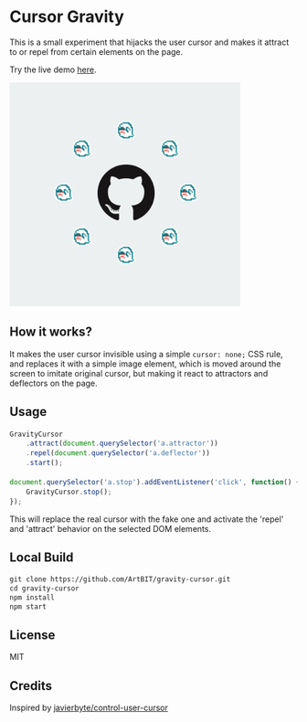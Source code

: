 # Cursor Gravity

This is a small experiment that hijacks the user cursor and makes it attract to or repel from certain elements on the page.

Try the live demo [here](https://artbit.github.io/gravity-cursor/demos/).

[![gravity-cursor](demos/assets/demo.gif)](http://github.com/artbit/gravity-cursor/)

## How it works?
It makes the user cursor invisible using a simple `cursor: none;` CSS rule, and replaces it with a simple image element, which is moved around the screen to imitate original cursor, but making it react to attractors and deflectors on the page.

## Usage
```js
GravityCursor
    .attract(document.querySelector('a.attractor'))
    .repel(document.querySelector('a.deflector'))
    .start();

document.querySelector('a.stop').addEventListener('click', function() {
    GravityCursor.stop();
});
```

This will replace the real cursor with the fake one and activate the 'repel' and 'attract' behavior on the selected DOM elements.

## Local Build
```
git clone https://github.com/ArtBIT/gravity-cursor.git
cd gravity-cursor
npm install
npm start
```

## License

MIT


## Credits

Inspired by [javierbyte/control-user-cursor](https://github.com/javierbyte/control-user-cursor)
